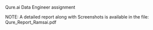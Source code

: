 ﻿Qure.ai Data Engineer assignment

NOTE: A detailed report along with Screenshots is available in the file: Qure_Report_Ramsai.pdf
